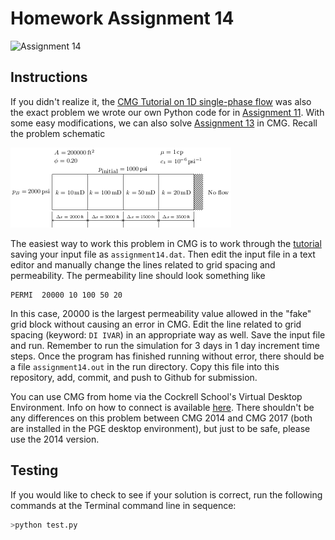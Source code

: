 # Homework Assignment 14

![Assignment 14](https://github.com/PGE323M/assignment14/workflows/.github/workflows/assignment14.yml/badge.svg)

## Instructions

If you didn't realize it, the [CMG Tutorial on 1D single-phase flow](https://youtu.be/jt5euIPuB6Y) was also the exact problem we wrote our own Python code for in [Assignment 11](https://github.com/PGE323M-Students/assignment11/blob/master/assignment11.ipynb).  With some easy modifications, we can also solve [Assignment 13](https://github.com/PGE323M-Students/assignment13) in CMG.  Recall the problem schematic

![image](images/grid.png)

The easiest way to work this problem in CMG is to work through the [tutorial](https://youtu.be/jt5euIPuB6Y) saving your input file as `assignment14.dat`.  Then edit the input file in a text editor and manually change the lines related to grid spacing and permeability.  The permeability line should look something like

```
PERMI  20000 10 100 50 20
```

In this case, 20000 is the largest permeability value allowed in the "fake" grid block without causing an error in CMG.  Edit the line related to grid spacing (keyword: `DI IVAR`) in an appropriate way as well.  Save the input file and run.  Remember to run the simulation for 3 days in 1 day increment time steps.  Once the program has finished running without error, there should be a file `assignment14.out` in the run directory.  Copy this file into this repository, add, commit, and push to Github for submission.

You can use CMG from home via the Cockrell School's Virtual Desktop Environment.  Info on how to connect is available [here](https://wikis.utexas.edu/pages/viewpage.action?pageId=185742118).  There shouldn't be any differences on this problem between CMG 2014 and CMG 2017 (both are installed in the PGE desktop environment), but just to be safe, please use the 2014 version.

## Testing

If you would like to check to see if your solution is correct, run the following commands at the Terminal command line in sequence:

```bash
>python test.py
```
